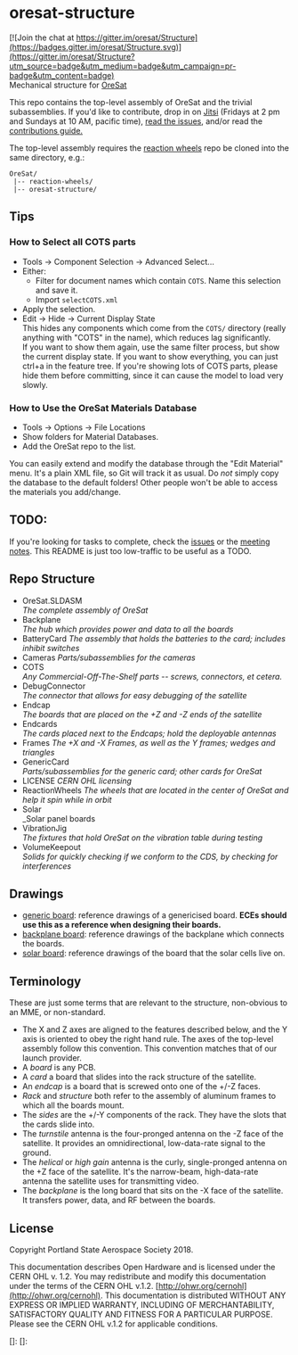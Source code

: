 # oresat-structure

[![Join the chat at https://gitter.im/oresat/Structure](https://badges.gitter.im/oresat/Structure.svg)](https://gitter.im/oresat/Structure?utm_source=badge&utm_medium=badge&utm_campaign=pr-badge&utm_content=badge)  
Mechanical structure for [OreSat](http://www.oresat.org)

This repo contains the top-level assembly of OreSat and the trivial subassemblies. If you'd like to contribute, drop in on [Jitsi][jitsi] (Fridays at 2 pm and Sundays at 10 AM, pacific time), [read the issues][issues], and/or read the [contributions guide.][contrib] 

The top-level assembly requires the [reaction wheels] repo be cloned into the same directory, e.g.:  

    OreSat/
     |-- reaction-wheels/
     |-- oresat-structure/

## Tips 
### How to Select all COTS parts
* Tools -> Component Selection -> Advanced Select...
* Either:
  * Filter for document names which contain `COTS`. Name this selection and save it.
  * Import `selectCOTS.xml`
* Apply the selection.
* Edit -> Hide -> Current Display State  
This hides any components which come from the `COTS/` directory (really anything with "COTS" in the name), which reduces lag significantly.  
If you want to show them again, use the same filter process, but show the current display state. 
If you want to show everything, you can just ctrl+a in the feature tree. If you're showing lots of COTS parts, please hide them before committing, since it can cause the model to load very slowly.

### How to Use the OreSat Materials Database
- Tools -> Options -> File Locations 
- Show folders for Material Databases.
- Add the OreSat repo to the list.

You can easily extend and modify the database through the "Edit Material" menu. It's a plain XML file, so Git will track it as usual.
Do _not_ simply copy the database to the default folders! Other people won't be able to access the materials you add/change.

## TODO:  
If you're looking for tasks to complete, check the [issues] or the [meeting notes]. This README is just too low-traffic to be useful as a TODO.

## Repo Structure
- OreSat.SLDASM  
_The complete assembly of OreSat_
- Backplane  
_The hub which provides power and data to all the boards_
- BatteryCard 
_The assembly that holds the batteries to the card; includes inhibit switches_
- Cameras
_Parts/subassemblies for the cameras_
- COTS  
_Any Commercial-Off-The-Shelf parts -- screws, connectors, et cetera._
- DebugConnector  
_The connector that allows for easy debugging of the satellite_
- Endcap  
_The boards that are placed on the +Z and -Z ends of the satellite_
- Endcards  
_The cards placed next to the Endcaps; hold the deployable antennas_
- Frames
_The +X and -X Frames, as well as the Y frames; wedges and triangles_
- GenericCard  
_Parts/subassemblies for the generic card; other cards for OreSat_
- LICENSE 
_CERN OHL licensing_
- ReactionWheels
_The wheels that are located in the center of OreSat and help it spin while in orbit_
- Solar  
_Solar panel boards
- VibrationJig  
_The fixtures that hold OreSat on the vibration table during testing_
- VolumeKeepout  
_Solids for quickly checking if we conform to the CDS, by checking for interferences_

## Drawings
- [generic board](/GenericCard/GenericCard_board.pdf): reference drawings of a genericised board. **ECEs should use this as a reference when designing their boards.**
- [backplane board](/Backplane/Backplane_board.PDF): reference drawings of the backplane which connects the boards.
- [solar board](/Solar/Solar_board_drawing.PDF): reference drawings of the board that the solar cells live on.


## Terminology
These are just some terms that are relevant to the structure, non-obvious to an MME, or non-standard.  
- The X and Z axes are aligned to the features described below, and the Y axis is oriented to obey the right hand rule. The axes of the top-level assembly follow this convention. This convention matches that of our launch provider.
- A _board_ is any PCB.
- A _card_ a board that slides into the rack structure of the satellite.
- An _endcap_ is a board that is screwed onto one of the +/-Z faces.
- _Rack_ and _structure_ both refer to the assembly of aluminum frames to which all the boards mount.
- The _sides_ are the +/-Y components of the rack. They have the slots that the cards slide into.
- The _turnstile_ antenna is the four-pronged antenna on the -Z face of the satellite. It provides an omnidirectional, low-data-rate signal to the ground.
- The _helical_ or _high gain_ antenna is the curly, single-pronged antenna on the +Z face of the satellite. It's the narrow-beam, high-data-rate antenna the satellite uses for transmitting video.
- The _backplane_ is the long board that sits on the -X face of the satellite. It transfers power, data, and RF between the boards.

## License 
Copyright Portland State Aerospace Society 2018.

This documentation describes Open Hardware and is licensed under the CERN OHL v. 1.2.
You may redistribute and modify this documentation under the terms of the CERN OHL v.1.2. [http://ohwr.org/cernohl](http://ohwr.org/cernohl).
This documentation is distributed WITHOUT ANY EXPRESS OR IMPLIED WARRANTY, INCLUDING OF MERCHANTABILITY, SATISFACTORY QUALITY AND FITNESS FOR A PARTICULAR PURPOSE. 
Please see the CERN OHL v.1.2 for applicable conditions.

[reaction wheels]: https://github.com/oresat/reaction-wheels
[jitsi]: https://meet.jit.si/oresat
[issues]: https://github.com/oresat/oresat-structure/issues
[contrib]: https://github.com/oresat/oresat-structure/blob/master/.github/CONTRIBUTING.md
[meeting notes]: https://docs.google.com/document/d/1xtORvxTjkjau814OeL10VVcXgeq_apDfRA-ZR0jDDyk/edit
[]: 
[]: 

